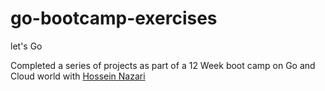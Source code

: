 # go-bootcamp-exercises
let's Go




Completed a series of projects as part of a 12 Week boot camp on Go and Cloud world with [Hossein Nazari](https://gocasts.ir/gocasts-bootcamp-140110)
